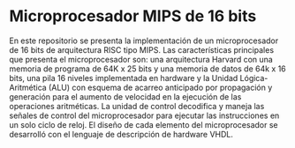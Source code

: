 # Microprocesador MIPS de 16 bits
En este repositorio se presenta la implementación de un microprocesador de 16 bits de arquitectura RISC tipo MIPS. Las características principales que presenta el microprocesador son: una arquitectura Harvard con una memoria de programa de 64K x 25 bits y una memoria de datos de 64k x 16 bits, una pila 16 niveles implementada en hardware y la Unidad Lógica-Aritmética (ALU) con esquema de acarreo anticipado por propagación y generación para el aumento de velocidad en la ejecución de las operaciones aritméticas. La unidad de control decodifica y maneja las señales de control del microprocesador para ejecutar las instrucciones en un solo ciclo de reloj. El diseño de cada elemento del microprocesador se desarrolló con el lenguaje de descripción de hardware VHDL. 
